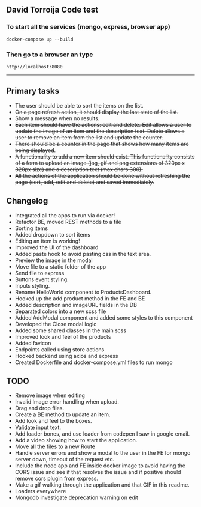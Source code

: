 ## David Torroija Code test


### To start all the services (mongo, express, browser app)
```
docker-compose up --build
```
### Then go to a browser an type
```
http://localhost:8080
```
---

## Primary tasks
- The user should be able to sort the items on the list.
- ~~On a page refresh action, it should display the last state of the list.~~
- Show a message when no results.
- ~~Each item should have the actions: edit and delete. Edit allows a user to update the
image of an item and the description text. Delete allows a user to remove an item
from the list and update the counter.~~
- ~~There should be a counter in the page that shows how many items are being
displayed~~.
- ~~A functionality to add a new item should exist. This functionality consists of a form to
upload an image (jpg, gif and png extensions of 320px x 320px size) and a
description text (max chars 300).~~
- ~~All the actions of the application should be done without refreshing the page (sort,
add, edit and delete) and saved immediately.~~

## Changelog
- Integrated all the apps to run via docker!
- Refactor BE, moved REST methods to a file
- Sorting items
- Added dropdown to sort items
- Editing an item is working!
- Improved the UI of the dashboard
- Added paste hook to avoid pasting css in the text area.
- Preview the image in the modal
- Move file to a static folder of the app
- Send file to express
- Buttons event styling.
- Inputs styling.
- Rename HelloWorld component to ProductsDashboard.
- Hooked up the add product method in the FE and BE
- Added description and imageURL fields in the DB
- Separated colors into a new scss file
- Added AddModal component and added some styles to this component
- Developed the Close modal logic
- Added some shared classes in the main scss
- Improved look and feel of the products
- Added favicon
- Endpoints called using store actions
- Hooked backend using axios and express
- Created Dockerfile and docker-compose.yml files to run mongo

## TODO
- Remove image when editing
- Invalid Image error handling when upload.
- Drag and drop files.
- Create a BE method to update an item.
- Add look and feel to the boxes.
- Validate input text.
- Add loader bones, and use loader from codepen I saw in google email.
- Add a video showing how to start the application.
- Move all the files to a new Route
- Handle server errors and show a modal to the user in the FE for mongo server down, timeout of the request etc.
- Include the node app and FE inside docker image to avoid having the CORS issue and see if that resolves the issue and if positive should remove cors plugin from express.
- Make a gif walking through the application and that GIF in this readme.
- Loaders everywhere
- Mongodb investigate deprecation warning on edit


